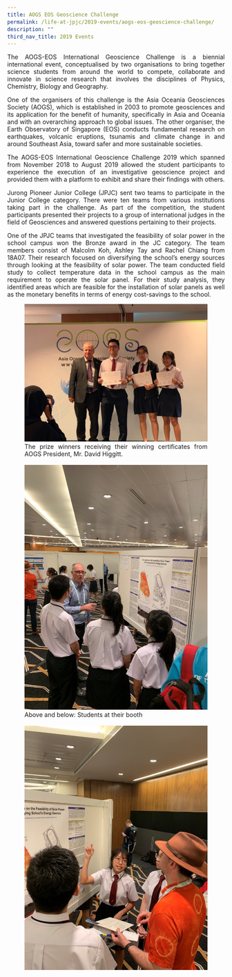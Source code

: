 ```yaml
---
title: AOGS EOS Geoscience Challenge
permalink: /life-at-jpjc/2019-events/aogs-eos-geoscience-challenge/
description: ""
third_nav_title: 2019 Events
---
```

<div align=justify>
<p>
The AOGS-EOS International Geoscience Challenge is a biennial international event, conceptualised by two organisations to bring together science students from around the world to compete, collaborate and innovate in science research that involves the disciplines of Physics, Chemistry, Biology and Geography.</p>

<p>
One of the organisers of this challenge is the Asia Oceania Geosciences Society (AOGS), which is established in 2003 to promote geosciences and its application for the benefit of humanity, specifically in Asia and Oceania and with an overarching approach to global issues. The other organiser, the Earth Observatory of Singapore (EOS) conducts fundamental research on earthquakes, volcanic eruptions, tsunamis and climate change in and around Southeast Asia, toward safer and more sustainable societies.</p>

<p>
The AOGS-EOS International Geoscience Challenge 2019 which spanned from November 2018 to August 2019 allowed the student participants to experience the execution of an investigative geoscience project and provided them with a platform to exhibit and share their findings with others.</p>

<p>
Jurong Pioneer Junior College (JPJC) sent two teams to participate in the Junior College category. There were ten teams from various institutions taking part in the challenge. As part of the competition, the student participants presented their projects to a group of international judges in the field of Geosciences and answered questions pertaining to their projects.</p>

<p>
One of the JPJC teams that investigated the feasibility of solar power in the school campus won the Bronze award in the JC category. The team members consist of Malcolm Koh, Ashley Tay and Rachel Chiang from 18A07. Their research focused on diversifying the school’s energy sources through looking at the feasibility of solar power. The team conducted field study to collect temperature data in the school campus as the main requirement to operate the solar panel. For their study analysis, they identified areas which are feasible for the installation of solar panels as well as the monetary benefits in terms of energy cost-savings to the school.</p>

<figure>
<img src="/images/AGo1.jpg">
<figcaption>The prize winners receiving their winning certificates from AOGS President, Mr. David Higgitt.</figcaption><br>

<img src="/images/AGo2.jpg">
<figcaption>Above and below: Students at their booth</figcaption><br>

<img src="/images/AGo3.jpg">
</figure>